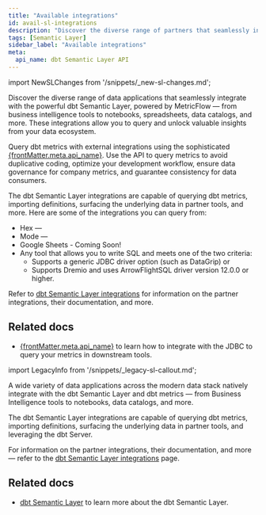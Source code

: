 ```yaml
---
title: "Available integrations"
id: avail-sl-integrations
description: "Discover the diverse range of partners that seamlessly integrate with the powerful dbt Semantic Layer, allowing you to query and unlock valuable insights from your data ecosystem."
tags: [Semantic Layer]
sidebar_label: "Available integrations"
meta:
  api_name: dbt Semantic Layer API
---
```


<VersionBlock firstVersion="1.6">

import NewSLChanges from '/snippets/_new-sl-changes.md';

<NewSLChanges />



Discover the diverse range of data applications that seamlessly integrate with the powerful dbt Semantic Layer, powered by MetricFlow &mdash; from business intelligence tools to notebooks, spreadsheets, data catalogs, and more. These integrations allow you to query and unlock valuable insights from your data ecosystem.

<span>Query dbt metrics with external integrations using the sophisticated <a href="https://docs.getdbt.com/docs/dbt-cloud-apis/sl-api-overview" target="_self">{frontMatter.meta.api_name}</a></span>. Use the API to query metrics to avoid duplicative coding, optimize your development workflow, ensure data governance for company metrics, and guarantee consistency for data consumers.

The dbt Semantic Layer integrations are capable of querying dbt metrics, importing definitions, surfacing the underlying data in partner tools, and more. Here are some of the integrations you can query from:

- Hex &mdash;
- Mode &mdash;
- Google Sheets - Coming Soon!
- Any tool that allows you to write SQL and meets one of the two criteria: 
  * Supports a generic JDBC driver option (such as DataGrip) or 
  * Supports Dremio and uses ArrowFlightSQL driver version 12.0.0 or higher.

Refer to [dbt Semantic Layer integrations](https://www.getdbt.com/product/semantic-layer-integrations) for information on the partner integrations, their documentation, and more. 

<Lightbox src="/img/docs/dbt-cloud/semantic-layer/sl-architecture.jpg" width="95%" title="dbt Semantic Layer supports many different tool integrations."/>


## Related docs

- <span><a href="https://docs.getdbt.com/docs/dbt-cloud-apis/sl-api-overview" target="_self">{frontMatter.meta.api_name}</a></span> to learn how to integrate with the JDBC to query your metrics in downstream tools.

</VersionBlock>

<VersionBlock lastVersion="1.5">

import LegacyInfo from '/snippets/_legacy-sl-callout.md';

<LegacyInfo />

A wide variety of data applications across the modern data stack natively integrate with the dbt Semantic Layer and dbt metrics &mdash; from Business Intelligence tools to notebooks, data catalogs, and more.

The dbt Semantic Layer integrations are capable of querying dbt metrics, importing definitions, surfacing the underlying data in partner tools, and leveraging the dbt Server. 

For information on the partner integrations, their documentation, and more &mdash; refer to the [dbt Semantic Layer integrations](https://www.getdbt.com/product/semantic-layer-integrations) page.

<Lightbox src="/img/docs/dbt-cloud/semantic-layer/sl_architecture.png" width="75%" title="The universal dbt Semantic Layer connecting to integration tools."/>

## Related docs

- [dbt Semantic Layer](/docs/use-dbt-semantic-layer/dbt-sl) to learn more about the dbt Semantic Layer.

</VersionBlock>
